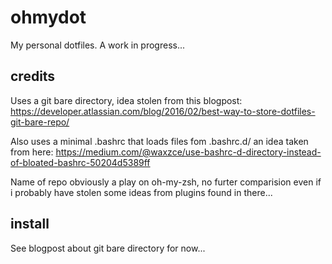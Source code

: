 # ohmydot

My personal dotfiles. A work in progress...

## credits

Uses a git bare directory, idea stolen from this blogpost: https://developer.atlassian.com/blog/2016/02/best-way-to-store-dotfiles-git-bare-repo/

Also uses a minimal .bashrc that loads files fom .bashrc.d/ an idea taken from here: https://medium.com/@waxzce/use-bashrc-d-directory-instead-of-bloated-bashrc-50204d5389ff

Name of repo obviously a play on oh-my-zsh, no furter comparision even if i probably have stolen some ideas from plugins found in there...

## install

See blogpost about git bare directory for now...
